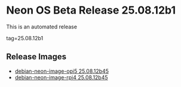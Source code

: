 # Neon OS Beta Release 25.08.12b1
This is an automated release

tag=25.08.12b1

## Release Images
- [debian-neon-image-opi5 25.08.12b45](https://download.neonaiservices.com/neon_os/core/rpi4/dev/debian-neon-image-rpi4_2025-08-12_16_13.img.xz)
- [debian-neon-image-rpi4 25.08.12b45](https://download.neonaiservices.com/neon_os/core/rpi4/dev/debian-neon-image-rpi4_2025-08-12_16_13.img.xz)

